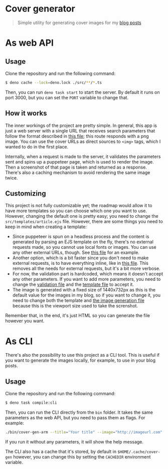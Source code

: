 # Cover generator

> Simple utility for generating cover images for my [blog posts](https://blog.lsantos.dev)

# As web API

## Usage

Clone the repository and run the following command:

```bash
$ deno cache --lock=deno.lock ./src/**/*.ts
```

Then, you can run `deno task start` to start the server. By default it runs on port 3000, but you can set the `PORT` variable to change that.


## How it works

The inner workings of the project are pretty simple. In general, this app is just a web server with a single URL that receives search parameters that follow the format described in [this file](./src/presentation/api//routes/blog/articles/validation.ts); this route responds with a png image. You can use the cover URLs as direct sources to `<img>` tags, which I wanted to do in the first place.

Internally, when a request is made to the server, it validates the parameters sent and spins up a puppeteer page, which is used to render the image. Then a screenshot of that page is taken and returned as a response. There's also a caching mechanism to avoid rendering the same image twice.

## Customizing

This project is not fully customizable yet; the roadmap would allow it to have more templates so you can choose which one you want to use. However, changing the default one is pretty easy; you need to change the `src/templates/article.ejs` file. However, there are some things you need to keep in mind when creating a template:

- Since puppeteer is spun on a headless process and the content is generated by parsing an EJS template on the fly, there's no external requests made, so you cannot use local fonts or images. You can use any other external URLs, though. See [this file](./src/templates/article.ejs) for an example.
- Another option, which is a bit faster since you don't need to make external requests, is to have everything inline, like in [this file](./src/templates/article-inline.ejs). This removes all the needs for external requests, but it's a bit more verbose.
- For now, the validation part is hardcoded, which means it doesn't accept any other parameters. If you want to add more parameters, you need to change the [validation file](./src/presentation/api/routes/blog/articles/validation.ts) and the [template file](./src/templates/article.ejs) to accept it.
- The image is generated with a fixed size of 1440x732px as this is the default value for the images in my blog, so if you want to change it, you need to change both the template and [the image generation file](./src/actions/createImageFromHtml.ts) because this is the viewport size used to take the screnshot.

Remember that, in the end, it's just HTML so you can generate the file however you want.

# As CLI

There's also the possibility to use this project as a CLI tool. This is useful if you want to generate the images locally, for example, to use in your blog posts.

## Usage

Clone the repository and run the following command:

```bash
$ deno task compile:cli
```

Then, you can run the CLI directly from the `bin` folder. It takes the same parameters as the web API, but you need to pass them as flags. For example:

```bash
./bin/cover-gen-arm --title="Your title" --image="http://imageurl.com" -o cover.png
```

If you run it without any parameters, it will show the help message.

The CLI also has a cache that it's stored, by default in `$HOME/.cache/cover-gen` however, you can change this by setting the `CACHEDIR` environment variable.
